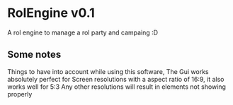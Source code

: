 # RolEngine v0.1

A rol engine to manage a rol party and campaing :D

## Some notes

Things to have into account while using this software, The Gui works absolutely perfect for Screen resolutions with a aspect ratio of 16:9, it also works well for 5:3 Any other resolutions will result in elements not showing properly
